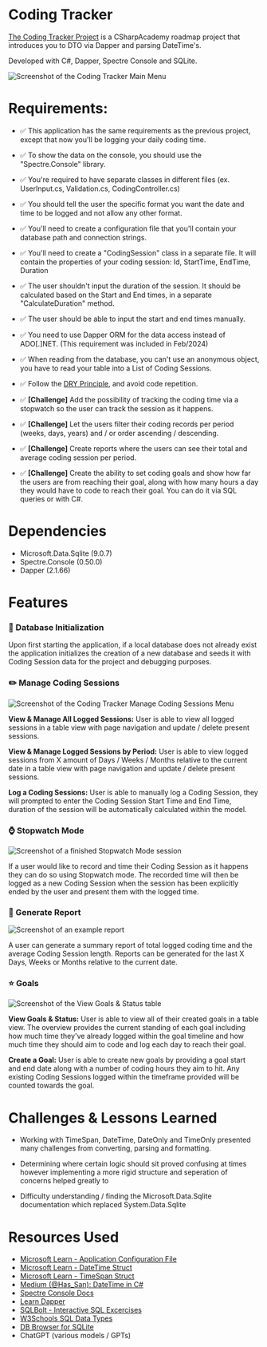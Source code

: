 # Coding Tracker

[The Coding Tracker Project](https://thecsharpacademy.com/project/13/coding-tracker) is a CSharpAcademy roadmap project that introduces you to DTO via Dapper and parsing DateTime's. 

Developed with C#, Dapper, Spectre Console and SQLite.

![Screenshot of the Coding Tracker Main Menu](/assets/main_menu.png)

# Requirements:
- :white_check_mark: This application has the same requirements as the previous project, except that now you'll be logging your daily coding time.

- :white_check_mark: To show the data on the console, you should use the "Spectre.Console" library.

- :white_check_mark: You're required to have separate classes in different files (ex. UserInput.cs, Validation.cs, CodingController.cs)

- :white_check_mark: You should tell the user the specific format you want the date and time to be logged and not allow any other format.

- :white_check_mark: You'll need to create a configuration file that you'll contain your database path and connection strings.

- :white_check_mark: You'll need to create a "CodingSession" class in a separate file. It will contain the properties of your coding session: Id, StartTime, EndTime, Duration

- :white_check_mark: The user shouldn't input the duration of the session. It should be calculated based on the Start and End times, in a separate "CalculateDuration" method.

- :white_check_mark: The user should be able to input the start and end times manually.

- :white_check_mark: You need to use Dapper ORM for the data access instead of ADO[.]NET. (This requirement was included in Feb/2024)

- :white_check_mark: When reading from the database, you can't use an anonymous object, you have to read your table into a List of Coding Sessions.

- :white_check_mark: Follow the [DRY Principle](https://thecsharpacademy.com/article/30006/dry-principle-csharp), and avoid code repetition.

- :white_check_mark: **[Challenge]** Add the possibility of tracking the coding time via a stopwatch so the user can track the session as it happens.

- :white_check_mark: **[Challenge]** Let the users filter their coding records per period (weeks, days, years) and / or order ascending / descending.

- :white_check_mark: **[Challenge]** Create reports where the users can see their total and average coding session per period.

- :white_check_mark: **[Challenge]** Create the ability to set coding goals and show how far the users are from reaching their goal, along with how many hours a day they would have to code to reach their goal. You can do it via SQL queries or with C#.

# Dependencies

- Microsoft.Data.Sqlite (9.0.7)
- Spectre.Console (0.50.0)
- Dapper (2.1.66)

# Features

### :floppy_disk: Database Initialization

Upon first starting the application, if a local database does not already exist the application initializes the creation of a new database and seeds it with Coding Session data for the project and debugging purposes.

### :pencil2: Manage Coding Sessions
![Screenshot of the Coding Tracker Manage Coding Sessions Menu](/assets/manage_view_coding_sessions.png)

**View & Manage All Logged Sessions:** User is able to view all logged sessions in a table view with page navigation and update / delete present sessions.

**View & Manage Logged Sessions by Period:** User is able to view logged sessions from X amount of Days / Weeks / Months relative to the current date in a table view with page navigation and update / delete present sessions.

**Log a Coding Sessions:** User is able to manually log a Coding Session, they will prompted to enter the Coding Session Start Time and End Time, duration of the session will be automatically calculated within the model.
  
### :watch: Stopwatch Mode
![Screenshot of a finished Stopwatch Mode session](/assets/stopwatch.png)

If a user would like to record and time their Coding Session as it happens they can do so using Stopwatch mode. The recorded time will then be logged as a new Coding Session when the session has been explicitly ended by the user and present them with the logged time.

### :page_with_curl: Generate Report
![Screenshot of an example report](/assets/report.png)

A user can generate a summary report of total logged coding time and the average Coding Session length. Reports can be generated for the last X Days, Weeks or Months relative to the current date.

### :star: Goals
![Screenshot of the View Goals & Status table](/assets/goals.png)

**View Goals & Status:** User is able to view all of their created goals in a table view. The overview provides the current standing of each goal including how much time they've already logged within the goal timeline and how much time they should aim to code and log each day to reach their goal.

**Create a Goal:** User is able to create new goals by providing a goal start and end date along with a number of coding hours they aim to hit. Any existing Coding Sessions logged within the timeframe provided will be counted towards the goal.

# Challenges & Lessons Learned

- Working with TimeSpan, DateTime, DateOnly and TimeOnly presented many challenges from converting, parsing and formatting. 

- Determining where certain logic should sit proved confusing at times however implementing a more rigid structure and seperation of concerns helped greatly to 

- Difficulty understanding / finding the Microsoft.Data.Sqlite documentation which replaced System.Data.Sqlite

# Resources Used

- [Microsoft Learn - Application Configuration File](https://learn.microsoft.com/en-us/troubleshoot/developer/visualstudio/csharp/language-compilers/store-custom-information-config-file)
- [Microsoft Learn - DateTime Struct](https://learn.microsoft.com/en-us/dotnet/api/system.datetime?view=net-9.0)
- [Microsoft Learn - TimeSpan Struct](https://learn.microsoft.com/en-us/dotnet/api/system.timespan?view=net-9.0)
- [Medium (@Has_San): DateTime in C#](https://medium.com/@Has_San/datetime-in-c-1aef47db4feb)
- [Spectre Console Docs](https://spectreconsole.net/)
- [Learn Dapper](https://www.learndapper.com/)
- [SQLBolt - Interactive SQL Excercises](https://sqlbolt.com)
- [W3Schools SQL Data Types](https://www.w3schools.com/sql/sql_datatypes.asp)
- [DB Browser for SQLite](https://sqlitebrowser.org/)
- ChatGPT (various models / GPTs)